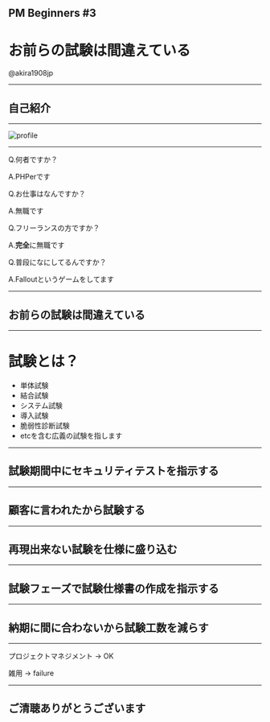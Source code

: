 ## PM Beginners #3
# お前らの試験は間違えている
@akira1908jp

---

## 自己紹介

---

![profile](https://xsitkq-dm2305.files.1drv.com/y3ms0Ls3OXPmpheXQNCsBttwDfdFZZ_morSslyY1kYvrPzaZFV-0tzbV1FwL0-3pmyELdPfAZbbMnRi_ZpU7DcJUZxtGEFBhefZQ8bFTMyS_Lb4zstQ-VjfyIioVLivl54svaFp2nHeMlku1rUu_CvuVG5Qvunr5QmQXoyzkrbzj-A?width=2328&height=1362&cropmode=none)

---

Q.何者ですか？

A.PHPerです

Q.お仕事はなんですか？

A.無職です

Q.フリーランスの方ですか？

A.**完全**に無職です

Q.普段になにしてるんですか？

A.Falloutというゲームをしてます

---

## お前らの試験は間違えている

---
# 試験とは？

- 単体試験
- 結合試験
- システム試験
- 導入試験
- 脆弱性診断試験
- etcを含む広義の試験を指します

---
## 試験期間中にセキュリティテストを指示する

---
## 顧客に言われたから試験する

---
## 再現出来ない試験を仕様に盛り込む

---

## 試験フェーズで試験仕様書の作成を指示する

---

## 納期に間に合わないから試験工数を減らす


---

プロジェクトマネジメント -> OK

雑用 -> failure

---
## ご清聴ありがとうございます

